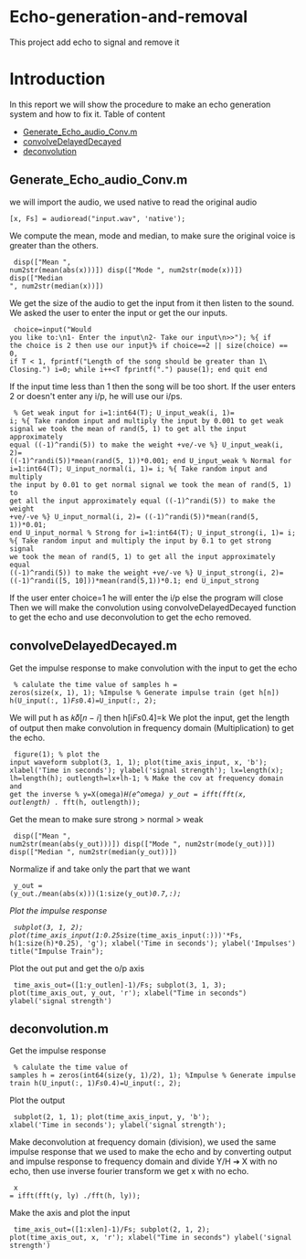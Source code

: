 # Echo-generation-and-removal
This project add echo to signal and remove it
# Introduction
In this report we will show the procedure to make an echo generation system and how to fix it.
Table of content 
* [Generate_Echo_audio_Conv.m](#generate_echo_audio_convm)
* [convolveDelayedDecayed](#convolvedelayeddecayedm)
* [deconvolution](#deconvolutionm)
## Generate_Echo_audio_Conv.m 
we will import the audio, we used native to read the original audio
<code><pre>[x, Fs] = audioread("input.wav", 'native');</pre></code>
We compute the mean, mode and median, to make sure the original voice is greater than the 
others.
<code><pre>
disp(["Mean ", num2str(mean(abs(x)))])
disp(["Mode ", num2str(mode(x))])
disp(["Median ", num2str(median(x))])
</code></pre>
We get the size of the audio to get the input from it then listen to the sound.
We asked the user to enter the input or get the our inputs.
<code><pre>
choice=input("Would you like to:\n1- Enter the input\n2- Take our input\n>>");
%{ if the choice is 2 then use our input}%
if choice==2 || size(choice) == 0, 
if T < 1,
 fprintf("Length of the song should be greater than 1\ Closing.")
 i=0;
 while i++<T
 fprintf(".")
 pause(1);
 end
 quit
 end
 </code></pre>
If the input time less than 1 then the song will be too short.
If the user enters 2 or doesn't enter any i/p, he will use our i/ps.
<code><pre>
% Get weak input
 for i=1:int64(T);
 U_input_weak(i, 1)= i;
 %{
 Take random input and multiply the input by 0.001 to get weak signal
 we took the mean of rand(5, 1) to get all the input approximately equal
 ((-1)^randi(5)) to make the weight +ve/-ve
 %}
 U_input_weak(i, 2)= ((-1)^randi(5))*mean(rand(5, 1))*0.001;
 end
 U_input_weak 
 % Normal 
 for i=1:int64(T);
 U_input_normal(i, 1)= i;
 %{
 Take random input and multiply the input by 0.01 to get normal signal
 we took the mean of rand(5, 1) to get all the input approximately equal
 ((-1)^randi(5)) to make the weight +ve/-ve
 %}
 U_input_normal(i, 2)= ((-1)^randi(5))*mean(rand(5, 1))*0.01;
 end
 U_input_normal 
 % Strong 
 for i=1:int64(T);
 U_input_strong(i, 1)= i;
 %{
 Take random input and multiply the input by 0.1 to get strong signal
 we took the mean of rand(5, 1) to get all the input approximately equal
 ((-1)^randi(5)) to make the weight +ve/-ve
 %}
 U_input_strong(i, 2)= ((-1)^randi([5, 10]))*mean(rand(5,1))*0.1;
 end
 U_input_strong
 </code></pre>
If the user enter choice=1 he will enter the i/p else the program will close
Then we will make the convolution using convolveDelayedDecayed function to get the echo 
and use deconvolution to get the echo removed.
## convolveDelayedDecayed.m 
Get the impulse response to make convolution with the input to get the echo
<code><pre>
% calulate the time value of samples
h = zeros(size(x, 1), 1); %Impulse 
% Generate impulse train (get h[n])
h(U_input(:, 1)*Fs*0.4)=U_input(:, 2);
</code></pre>
We will put h as 𝑘𝛿[𝑛 − 𝑖] then h[i*Fs*0.4]=k
We plot the input, get the length of output then make convolution in frequency domain 
(Multiplication) to get the echo.
<code><pre>
figure(1);
% plot the input waveform 
subplot(3, 1, 1);
plot(time_axis_input, x, 'b');
xlabel('Time in seconds');
ylabel('signal strength');
lx=length(x);
lh=length(h);
outlength=lx+lh-1;
% Make the cov at frequency domain and get the inverse
% y=X(omega)*H(e^omega)
y_out = ifft(fft(x, outlength) .* fft(h, outlength));
</code></pre>
Get the mean to make sure strong > normal > weak
<code><pre>
disp(["Mean ", num2str(mean(abs(y_out)))])
disp(["Mode ", num2str(mode(y_out))])
disp(["Median ", num2str(median(y_out))])
</code></pre>
Normalize if and take only the part that we want
<code><pre>
y_out = (y_out./mean(abs(x)))(1:size(y_out)*0.7,:);
</code></pre>
Plot the impulse response 
<code><pre>
subplot(3, 1, 2);
plot(time_axis_input(1:0.25*size(time_axis_input(:)))'*Fs, h(1:size(h)*0.25), 'g');
xlabel('Time in seconds');
ylabel('Impulses')
title("Impulse Train");
</code></pre>
Plot the out put and get the o/p axis 
<code><pre>
time_axis_out=([1:y_outlen]-1)/Fs;
subplot(3, 1, 3);
plot(time_axis_out, y_out, 'r');
xlabel("Time in seconds")
ylabel('signal strength')
</code></pre>
## deconvolution.m 
Get the impulse response 
<code><pre>
% calulate the time value of samples
h = zeros(int64(size(y, 1)/2), 1); %Impulse 
% Generate impulse train 
h(U_input(:, 1)*Fs*0.4)=U_input(:, 2); 
</code></pre>
Plot the output
<code><pre>
subplot(2, 1, 1);
plot(time_axis_input, y, 'b');
xlabel('Time in seconds');
ylabel('signal strength');
</code></pre>
Make deconvolution at frequency domain (division), we used the same impulse response that we 
used to make the echo and by converting output and impulse response to frequency domain and 
divide Y/H ➔ X with no echo, then use inverse fourier transform we get x with no echo.
<code><pre>
x = ifft(fft(y, ly) ./fft(h, ly));
</code></pre>
Make the axis and plot the input
<code><pre>
time_axis_out=([1:xlen]-1)/Fs;
subplot(2, 1, 2);
plot(time_axis_out, x, 'r');
xlabel("Time in seconds")
ylabel('signal strength')
</code></pre>
